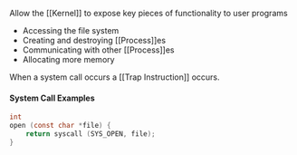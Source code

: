 Allow the [[Kernel]] to expose key pieces of functionality to user programs
- Accessing the file system
- Creating and destroying [[Process]]es
- Communicating with other [[Process]]es
- Allocating more memory

When a system call occurs a [[Trap Instruction]] occurs.
#### System Call Examples
```c
int
open (const char *file) {
	return syscall (SYS_OPEN, file);
}
```

